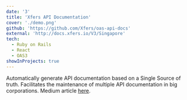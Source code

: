 ```yaml
---
date: '3'
title: 'Xfers API Documentation'
cover: './demo.png'
github: 'https://github.com/Xfers/oas-api-docs'
external: 'http://docs.xfers.io/V3/Singapore'
tech:
  - Ruby on Rails
  - React
  - OAS3
showInProjects: true
---
```


Automatically generate API documentation based on a Single Source of truth. Facilitates the maintenance of multiple API documentation in big corporations. Medium article [here](https://medium.com/xfers-engineering/how-we-reduce-the-time-required-for-clients-to-integrate-our-apis-by-50-d14c76430e24).
